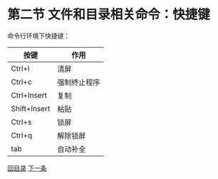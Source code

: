 # 第二节 文件和目录相关命令：快捷键

命令行环境下快捷键：

| 按键         | 作用         |
| ------------ | ------------ |
| Ctrl+l       | 清屏         |
| Ctrl+c       | 强制终止程序 |
| Ctrl+Insert  | 复制         |
| Shift+Insert | 粘贴         |
| Ctrl+s       | 锁屏         |
| Ctrl+q       | 解除锁屏     |
| tab          | 自动补全     |

[回目录](verse02-00-index.html) [下一条](verse02-02-mkdir.html)